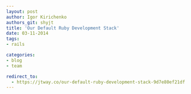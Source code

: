 ```yaml
---
layout: post
author: Igor Kirichenko
authors_git: shyjt
title: 'Our Default Ruby Development Stack'
date: 03-11-2014
tags:
- rails

categories:
- blog
- team

redirect_to:
  - https://jtway.co/our-default-ruby-development-stack-9d7e80ef21df
---
```

